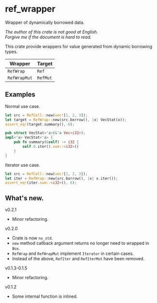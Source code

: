 ref_wrapper
===

Wrapper of dynamically borrowed data.

*The author of this crate is not good at English.*  
*Forgive me if the document is hard to read.*

This crate provide wrappers for value generated from dynamic borrowing types.

| Wrapper     | Target   |
|-------------|----------|
|`RefWrap`    | `Ref`    |
|`RefWrapMut` | `RefMut` |

## Examples

Normal use case.

```rust
let src = RefCell::new(vec![1, 2, 3]);
let target = RefWrap::new(src.borrow(), |x| VecStat(x));
assert_eq!(target.summary(), 6);

pub struct VecStat<'a>(&'a Vec<i32>);
impl<'a> VecStat<'a> {
    pub fn summary(&self) -> i32 {
        self.0.iter().sum::<i32>()
    }
}
```

Iterator use case.

```rust
let src = RefCell::new(vec![1, 2, 3]);
let iter = RefWrap::new(src.borrow(), |x| x.iter());
assert_eq!(iter.sum::<i32>(), 6);
```

## What's new.

v0.2.1

* Minor refactoring.

v0.2.0

* Crate is now `no_std`.
* `new` method callback argument returns no longer need to wrapped in `Box`.
* `RefWrap` and `RefWrapMut` implement `Iterator` in certain cases.
* Instead of the above, `RefIter` and `RefIterMut` have been removed.

v0.1.3-0.1.5

* Minor refactoring.

v0.1.2

* Some internal function is inlined.
